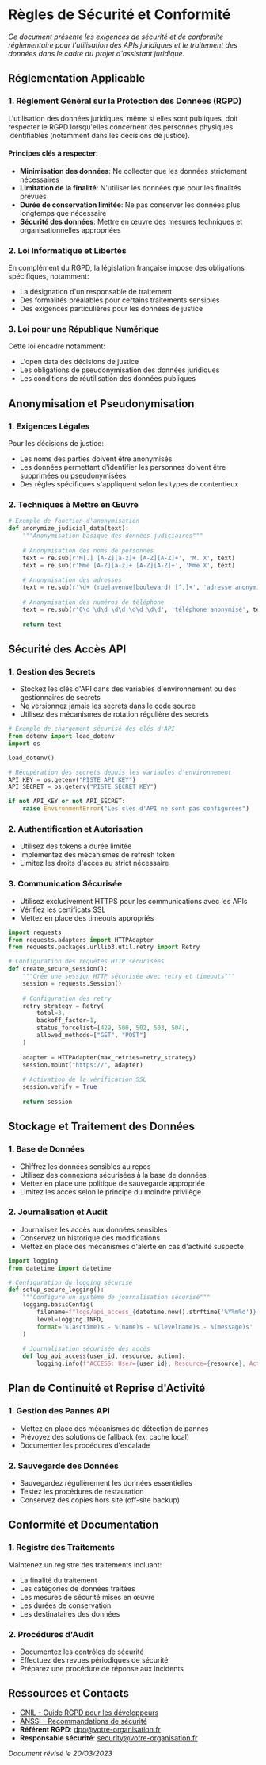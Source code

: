 # Règles de Sécurité et Conformité

*Ce document présente les exigences de sécurité et de conformité réglementaire pour l'utilisation des APIs juridiques et le traitement des données dans le cadre du projet d'assistant juridique.*

## Réglementation Applicable

### 1. Règlement Général sur la Protection des Données (RGPD)

L'utilisation des données juridiques, même si elles sont publiques, doit respecter le RGPD lorsqu'elles concernent des personnes physiques identifiables (notamment dans les décisions de justice).

#### Principes clés à respecter:
- **Minimisation des données**: Ne collecter que les données strictement nécessaires
- **Limitation de la finalité**: N'utiliser les données que pour les finalités prévues
- **Durée de conservation limitée**: Ne pas conserver les données plus longtemps que nécessaire
- **Sécurité des données**: Mettre en œuvre des mesures techniques et organisationnelles appropriées

### 2. Loi Informatique et Libertés

En complément du RGPD, la législation française impose des obligations spécifiques, notamment:
- La désignation d'un responsable de traitement
- Des formalités préalables pour certains traitements sensibles
- Des exigences particulières pour les données de justice

### 3. Loi pour une République Numérique

Cette loi encadre notamment:
- L'open data des décisions de justice
- Les obligations de pseudonymisation des données juridiques
- Les conditions de réutilisation des données publiques

## Anonymisation et Pseudonymisation

### 1. Exigences Légales

Pour les décisions de justice:
- Les noms des parties doivent être anonymisés
- Les données permettant d'identifier les personnes doivent être supprimées ou pseudonymisées
- Des règles spécifiques s'appliquent selon les types de contentieux

### 2. Techniques à Mettre en Œuvre

```python
# Exemple de fonction d'anonymisation
def anonymize_judicial_data(text):
    """Anonymisation basique des données judiciaires"""
    
    # Anonymisation des noms de personnes
    text = re.sub(r'M[.] [A-Z][a-z]+ [A-Z][A-Z]+', 'M. X', text)
    text = re.sub(r'Mme [A-Z][a-z]+ [A-Z][A-Z]+', 'Mme X', text)
    
    # Anonymisation des adresses
    text = re.sub(r'\d+ (rue|avenue|boulevard) [^,]+', 'adresse anonymisée', text)
    
    # Anonymisation des numéros de téléphone
    text = re.sub(r'0\d \d\d \d\d \d\d \d\d', 'téléphone anonymisé', text)
    
    return text
```

## Sécurité des Accès API

### 1. Gestion des Secrets

- Stockez les clés d'API dans des variables d'environnement ou des gestionnaires de secrets
- Ne versionnez jamais les secrets dans le code source
- Utilisez des mécanismes de rotation régulière des secrets

```python
# Exemple de chargement sécurisé des clés d'API
from dotenv import load_dotenv
import os

load_dotenv()

# Récupération des secrets depuis les variables d'environnement
API_KEY = os.getenv("PISTE_API_KEY")
API_SECRET = os.getenv("PISTE_SECRET_KEY")

if not API_KEY or not API_SECRET:
    raise EnvironmentError("Les clés d'API ne sont pas configurées")
```

### 2. Authentification et Autorisation

- Utilisez des tokens à durée limitée
- Implémentez des mécanismes de refresh token
- Limitez les droits d'accès au strict nécessaire

### 3. Communication Sécurisée

- Utilisez exclusivement HTTPS pour les communications avec les APIs
- Vérifiez les certificats SSL
- Mettez en place des timeouts appropriés

```python
import requests
from requests.adapters import HTTPAdapter
from requests.packages.urllib3.util.retry import Retry

# Configuration des requêtes HTTP sécurisées
def create_secure_session():
    """Crée une session HTTP sécurisée avec retry et timeouts"""
    session = requests.Session()
    
    # Configuration des retry
    retry_strategy = Retry(
        total=3,
        backoff_factor=1,
        status_forcelist=[429, 500, 502, 503, 504],
        allowed_methods=["GET", "POST"]
    )
    
    adapter = HTTPAdapter(max_retries=retry_strategy)
    session.mount("https://", adapter)
    
    # Activation de la vérification SSL
    session.verify = True
    
    return session
```

## Stockage et Traitement des Données

### 1. Base de Données

- Chiffrez les données sensibles au repos
- Utilisez des connexions sécurisées à la base de données
- Mettez en place une politique de sauvegarde appropriée
- Limitez les accès selon le principe du moindre privilège

### 2. Journalisation et Audit

- Journalisez les accès aux données sensibles
- Conservez un historique des modifications
- Mettez en place des mécanismes d'alerte en cas d'activité suspecte

```python
import logging
from datetime import datetime

# Configuration du logging sécurisé
def setup_secure_logging():
    """Configure un système de journalisation sécurisé"""
    logging.basicConfig(
        filename=f"logs/api_access_{datetime.now().strftime('%Y%m%d')}.log",
        level=logging.INFO,
        format='%(asctime)s - %(name)s - %(levelname)s - %(message)s'
    )
    
    # Journalisation sécurisée des accès
    def log_api_access(user_id, resource, action):
        logging.info(f"ACCESS: User={user_id}, Resource={resource}, Action={action}")
```

## Plan de Continuité et Reprise d'Activité

### 1. Gestion des Pannes API

- Mettez en place des mécanismes de détection de pannes
- Prévoyez des solutions de fallback (ex: cache local)
- Documentez les procédures d'escalade

### 2. Sauvegarde des Données

- Sauvegardez régulièrement les données essentielles
- Testez les procédures de restauration
- Conservez des copies hors site (off-site backup)

## Conformité et Documentation

### 1. Registre des Traitements

Maintenez un registre des traitements incluant:
- La finalité du traitement
- Les catégories de données traitées
- Les mesures de sécurité mises en œuvre
- Les durées de conservation
- Les destinataires des données

### 2. Procédures d'Audit

- Documentez les contrôles de sécurité
- Effectuez des revues périodiques de sécurité
- Préparez une procédure de réponse aux incidents

## Ressources et Contacts

- [CNIL - Guide RGPD pour les développeurs](https://www.cnil.fr/fr/la-cnil-publie-un-guide-rgpd-pour-les-developpeurs)
- [ANSSI - Recommandations de sécurité](https://www.ssi.gouv.fr/guide/recommandations-de-securite-relatives-a-un-systeme-dinformation/)
- **Référent RGPD**: dpo@votre-organisation.fr
- **Responsable sécurité**: security@votre-organisation.fr

*Document révisé le 20/03/2023* 